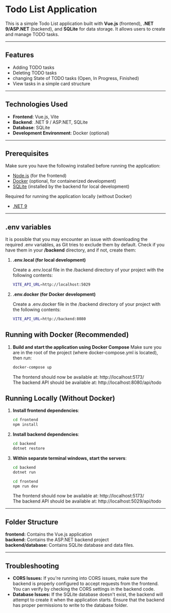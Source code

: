 # Todo List Application

This is a simple Todo List application built with **Vue.js** (frontend), **.NET 9/ASP.NET** (backend), and **SQLite** for data storage. It allows users to create and manage TODO tasks.

---

## Features

- Adding TODO tasks
- Deleting TODO tasks
- changing State of TODO tasks (Open, In Progress, Finished)
- View tasks in a simple card structure

---

## Technologies Used

- **Frontend**: Vue.js, Vite
- **Backend**: .NET 9 / ASP.NET, SQLite
- **Database**: SQLite
- **Development Environment**: Docker (optional)

---

## Prerequisites

Make sure you have the following installed before running the application:

- [Node.js](https://nodejs.org/) (for the frontend)
- [Docker](https://www.docker.com/get-started) (optional, for containerized development)
- [SQLite](https://www.sqlite.org/) (installed by the backend for local development)

Required for running the application locally (without Docker)

- [.NET 9](https://dotnet.microsoft.com/en-us/)

---

## .env variables

It is possible that you may encounter an issue with downloading the required .env variables, as Git tries to exclude them by default. Check if you have them in your **/backend** directory, and if not, create them:

1. **.env.local (for local development)**

   Create a .env.local file in the /backend directory of your project with the following contents:

   ```bash
   VITE_API_URL=http://localhost:5029
   ```

2. **.env.docker (for Docker development)**

   Create a .env.docker file in the /backend directory of your project with the following contents:

   ```bash
   VITE_API_URL=http://backend:8080
   ```

## Running with Docker (Recommended)

1.  **Build and start the application using Docker Compose**
    Make sure you are in the root of the project (where docker-compose.yml is located), then run:

    ```bash
    docker-compose up
    ```

    The frontend should now be available at: http://localhost:5173/  
    The backend API should be available at: http://localhost:8080/api/todo

## Running Locally (Without Docker)

1.  **Install frontend dependencies**:
    ```bash
    cd frontend
    npm install
    ```
2.  **Install backend dependencies**:
    ```bash
    cd backend
    dotnet restore
    ```
3.  **Within separate terminal windows, start the servers**:

    ```bash
    cd backend
    dotnet run

    cd frontend
    npm run dev
    ```

    The frontend should now be available at: http://localhost:5173/  
    The backend API should be available at: http://localhost:5029/api/todo

---

## Folder Structure

**frontend:** Contains the Vue.js application  
**backend:** Contains the ASP.NET backend project  
**backend/database:** Contains SQLite database and data files.

---

## Troubleshooting

- **CORS Issues:** If you're running into CORS issues, make sure the backend is properly configured to accept requests from the frontend. You can verify by checking the CORS settings in the backend code.
- **Database Issues:** If the SQLite database doesn't exist, the backend will attempt to create it when the application starts. Ensure that the backend has proper permissions to write to the database folder.
